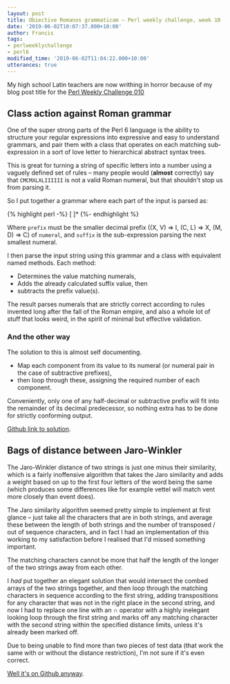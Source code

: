 ```yaml
---
layout: post
title: Obiective Romanos grammaticam – Perl weekly challenge, week 10
date: '2019-06-02T10:07:37.000+10:00'
author: Francis
tags:
- perlweeklychallenge
- perl6
modified_time: '2019-06-02T11:04:22.000+10:00'
utterances: true
---
```


My high school Latin teachers are now writhing in horror because of my blog post
title for the
[Perl Weekly Challenge 010](https://perlweeklychallenge.org/blog/perl-weekly-challenge-010/)

## Class action against Roman grammar

One of the super strong parts of the Perl 6 language is the ability to structure
your regular expressions into expressive and easy to understand grammars, and
pair them with a class that operates on each matching sub-expression in a sort
of love letter to hierarchical abstract syntax trees.

This is great for turning a string of specific letters into a number using a
vaguely defined set of rules – many people would (**almost** correctly) say that
`CMCMXLXLIIIIII` is not a valid Roman numeral, but that shouldn't stop us from
parsing it.

So I put together a grammar where each part of the input is parsed as:

{% highlight perl -%}
[ <prefix> <numeral> ]* <suffix>
{%- endhighlight %}

Where `prefix` must be the smaller decimal prefix ((X, V) ⇒ I, (C, L) ⇒ X, (M,
D) ⇒ C) of `numeral`, and `suffix` is the sub-expression parsing the next
smallest numeral.

I then parse the input string using this grammar and a class with equivalent
named methods.  Each method:
* Determines the value matching numerals,
* Adds the already calculated suffix value, then
* subtracts the prefix value(s).

The result parses numerals that are strictly correct according to rules invented
long after the fall of the Roman empire, and also a whole lot of stuff that
looks weird, in the spirit of minimal but effective validation.

### And the other way

The solution to this is almost self documenting.

* Map each component from its value to its numeral (or numeral pair in the case of subtractive prefixes),
* then loop through these, assigning the required number of each component.

Conveniently, only one of any half-decimal or subtractive prefix will fit into
the remainder of its decimal predecessor, so nothing extra has to be done for
strictly conforming output.

[Github link to solution](https://github.com/manwar/perlweeklychallenge-club/blob/master/challenge-010/fjwhittle/perl6/ch-1.p6).

## Bags of distance between Jaro-Winkler

The Jaro-Winkler distance of two strings is just one minus their similarity,
which is a fairly inoffensive algorithm that takes the Jaro similarity and adds
a weight based on up to the first four letters of the word being the same (which
produces some differences like for example vettel will match vent more closely
than event does).

The Jaro similarity algorithm seemed pretty simple to implement at first glance
– just take all the characters that are in both strings, and average these
between the length of both strings and the number of transposed / out of
sequence characters, and in fact I had an implementation of this working to my
satisfaction before I realised that I'd missed something important.

The matching characters cannot be more that half the length of the longer of the
two strings away from each other.

I *had* put together an elegant solution that would intersect the combed arrays
of the two strings together, and then loop through the matching characters in
sequence according to the first string, adding transpositions for any character
that was not in the right place in the second string, and now I had to replace
one line with an ∩ operator with a highly inelegant looking loop through the
first string and marks off any matching character with the second string within
the specified distance limits, unless it's already been marked off.

Due to being unable to find more than two pieces of test data (that work the
same with or without the distance restriction), I'm not sure if it's even
correct.

[Well it's on Github anyway](https://github.com/manwar/perlweeklychallenge-club/blob/master/challenge-010/fjwhittle/perl6/ch-2.p6).
